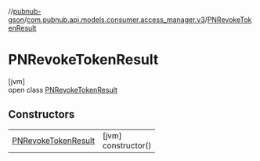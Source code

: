 //[pubnub-gson](../../../index.md)/[com.pubnub.api.models.consumer.access_manager.v3](../index.md)/[PNRevokeTokenResult](index.md)

# PNRevokeTokenResult

[jvm]\
open class [PNRevokeTokenResult](index.md)

## Constructors

| | |
|---|---|
| [PNRevokeTokenResult](-p-n-revoke-token-result.md) | [jvm]<br>constructor() |
